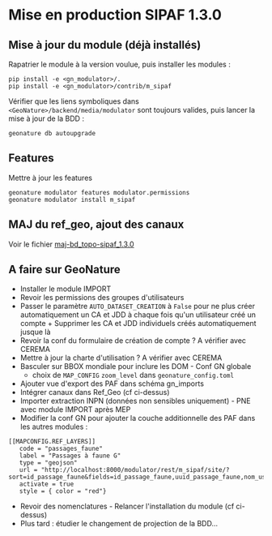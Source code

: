# Mise en production SIPAF 1.3.0

## Mise à jour du module (déjà installés)

Rapatrier le module à la version voulue, puis installer les modules :

```
pip install -e <gn_modulator>/.
pip install -e <gn_modulator>/contrib/m_sipaf
```

Vérifier que les liens symboliques dans `<GeoNature>/backend/media/modulator` sont toujours valides, puis lancer la mise à jour de la BDD :

```
geonature db autoupgrade
```

## Features

Mettre à jour les features

```
geonature modulator features modulator.permissions
geonature modulator install m_sipaf
```

## MAJ du ref_geo, ajout des canaux

Voir le fichier [maj-bd_topo-sipaf_1.3.0](./maj-bd_topo-sipaf_1.3.0.md)

## A faire sur GeoNature

- Installer le module IMPORT
- Revoir les permissions des groupes d'utilisateurs
- Passer le paramètre `AUTO_DATASET_CREATION` à `False` pour ne plus créer automatiquement un CA et JDD à chaque fois qu'un utilisateur créé un compte + Supprimer les CA et JDD individuels créés automatiquement jusque là
- Revoir la conf du formulaire de création de compte ? A vérifier avec CEREMA
- Mettre à jour la charte d'utilisation ? A vérifier avec CEREMA
- Basculer sur BBOX mondiale pour inclure les DOM - Conf GN globale
  - choix de `MAP_CONFIG` `zoom_level` dans `geonature_config.toml`
- Ajouter vue d'export des PAF dans schéma gn_imports
- Intégrer canaux dans Ref_Geo (cf ci-dessus)
- Importer extraction INPN (données non sensibles uniquement) - PNE avec module IMPORT après MEP
- Modifier la conf GN pour ajouter la couche additionnelle des PAF dans les autres modules :
```
[[MAPCONFIG.REF_LAYERS]]
   code = "passages_faune"
   label = "Passages à faune G"
   type = "geojson"
   url = "http://localhost:8000/modulator/rest/m_sipaf/site/?sort=id_passage_faune&fields=id_passage_faune,uuid_passage_faune,nom_usuel_passage_faune,label_infrastructures,label_communes,scope&flat_keys=true&no_info=true&as_geojson=true"
   activate = true
   style = { color = "red"}
```
- Revoir des nomenclatures - Relancer l'installation du module (cf ci-dessus)
- Plus tard : étudier le changement de projection de la BDD...
